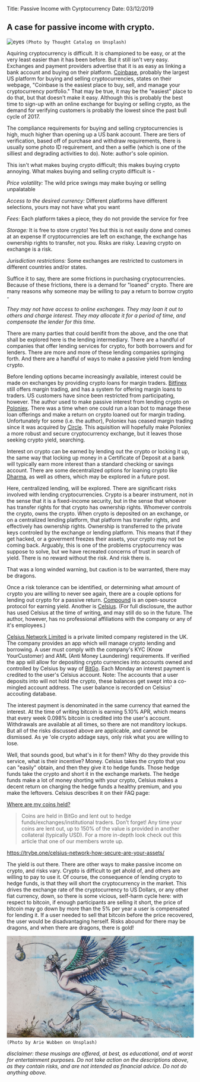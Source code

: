 Title: Passive Income with Cyrptocurrency
Date: 03/12/2019


## A case for passive income with crypto.
![eyes](_thought-catalog-674419-unsplash.jpg)
`(Photo by Thought Catalog on Unsplash)`

Aquiring cryptocurrency is difficult. It is championed to be easy, or at the very least easier than it has been before. But it still isn't very easy. Exchanges and payment providers advertise that it is as easy as linking a bank account and buying on their platform. 
<a href="https://www.coinbase.com" target="new">Coinbase</a>, 
probably the largest US platform for buying and selling cryptocurrencies, states on their webpage, "Coinbase is the easiest place to buy, sell, and manage your cryptocurrency portfolio." That may be true, it may be the "easiest" place to do that, but that doesn't make it easy. Although this is probably the best time to sign-up with an online exchange for buying or selling crypto, as the demand for verifying customers is probably the lowest since the past bull cycle of 2017.

The compliance requirements for buying and selling cryptocurrencies is high, much higher than opening up a US bank account. There are tiers of verification, based off of purchase and withdraw requirements, there is usually some photo ID requirement, and then a selfie (which is one of the silliest and degrading activities to do). Note: author's sole opinion.

This isn't what makes buying crypto difficult; this makes buying crypto annoying. What makes buying and selling crypto difficult is -

  *Price volatility:*
  The wild price swings may make buying or selling unpalatable

  *Access to the desired currency:*
  Different platforms have different selections, yours may not have what you want

  *Fees:*
  Each platform takes a piece, they do not provide the service for free

  *Storage:*
  It is free to store crypto! Yes but this is not easily done and comes at an expense
  If cryptocurrencies are left on exchange, the exchange has ownership rights to transfer, not you.
  Risks are risky. Leaving crypto on exchange is a risk.

  *Jurisdiction restrictions:*
  Some exchanges are restricted to customers in different countries and/or states.

Suffice it to say, there are some frictions in purchasing cryptocurrencies. Because of these frictions, there is a demand for "loaned" crypto. There are many reasons why someone may be willing to pay a return to borrow crypto -

  *They may not have access to online exchanges.*
  *They may loan it out to others and charge interest.*
  *They may allocate it for a period of time, and compensate the lender for this time.*

There are many parties that could benifit from the above, and the one that shall be explored here is the lending intermediary. There are a handful of companies that offer lending services for crypto, for both borrowers and for lenders. There are more and more of these lending companies springing forth. And there are a handful of ways to make a passive yield from lending crypto.

Before lending options became increasingly available, interest could be made on exchanges by providing crypto loans for margin traders. 
<a href="https://www.bitfinex.com/" target="new">Bitfinex</a> still offers margin trading, and has a system for offering margin loans to traders. US customers have since been restricted from participating, however. The author used to make passive interest from lending crypto on 
<a href="https://poloniex.com/" target="new">Poloniex</a>. There was a time when one could run a loan bot to manage these loan offerings and make a return on crypto loaned out for margin trading. Unfortunately for some (i.e. the author), Poloniex has ceased margin trading since it was acquired by 
<a href="https://www.circle.com/en/" target="new">Circle</a>. 
This aquisition will hopefully make Poloniex a more robust and secure cryptocurrency exchange, but it leaves those seeking crypto yield, searching.

Interest on crypto can be earned by lending out the crypto or locking it up, the same way that locking up money in a Certificate of Deposit at a bank will typically earn more interest than a standard checking or savings account. There are some decentralized options for loaning crypto like 
<a href="https://dharma.io/" target="new">Dharma</a>, 
as well as others, which may be explored in a future post.

Here, centralized lending, will be explored. There are significant risks involved with lending cryptocurrencies. Crypto is a bearer instrument, not in the sense that it is a fixed-income security, but in the sense that whoever has transfer rights for that crypto has ownership rights. Whomever controls the crypto, owns the crypto. When crypto is deposited on an exchange, or on a centralized lending platform, that platform has transfer rights, and effectively has ownership rights. Ownership is transferred to the private keys controled by the exchange or lending platform. This means that if they get hacked, or a goverment freezes their assets, your crypto may not be coming back. Arguably, this is one of the problems cryptocurrency was suppose to solve, but we have recreated concerns of trust in search of yield. There is no reward without the risk. And risk there is.

That was a long winded warning, but caution is to be warranted, there may be dragons.

Once a risk tolerance can be identified, or determining what amount of crypto you are willing to never see again, there are a couple options for lending out crypto for a passive return. 
<a href="https://compound.finance/" target="new">Compound</a> is an open-source protocol for earning yield. Another is 
<a href="https://celsius.network/" target="new">Celsius</a>. 
(For full disclosure, the author has used Celsius at the time of writing, and may still do so in the future. The author, however, has no professional affiliations with the company or any of it's employees.)

<a href="https://beta.companieshouse.gov.uk/company/11198050" target="new">Celsius Network Limited</a> 
is a private limited company registered in the UK. The company provides an app which will manage crypto lending and borrowing. A user must comply with the company's KYC (Know YourCustomer) and AML (Anti Money Laundering) requirements. If verified the app will allow for depositing crypto currencies into accounts owned and controlled by Celsius by way of 
<a href="https://www.bitgo.com/info/" target="new">BitGo</a>. 
Each Monday an interest payment is credited to the user's Celsius account. Note: The accounts that a user deposits into will not hold the crypto, these balances get swept into a co-mingled account address. The user balance is recorded on Celsius' accouting database.

The interest payment is denominated in the same currency that earned the interest. At the time of writing bitcoin is earning 5.10% APR, which means that every week 0.098% bitcoin is credited into the user's account. Withdrawals are available at all times, so there are not manditory lockups. But all of the risks discussed above are applicable, and cannot be dismissed. As ye 'ole crypto addage says, only risk what you are willing to lose.

Well, that sounds good, but what's in it for them? Why do they provide this service, what is their incentive? Money. Celsius takes the crypto that you can "easily" obtain, and then they give it to hedge funds. Those hedge funds take the crypto and short it in the exchange markets. The hedge funds make a lot of money shorting with your crypto, Celsius makes a decent return on charging the hedge funds a healthy premium, and you make the leftovers. Celsius describes it on their FAQ page:

<a href="https://celsius.network/frequently-asked-questions/" target="new">Where are my coins held?</a>

>Coins are held in BitGo and lent out to hedge funds/exchanges/institutional traders. Don’t forget! Any time your coins are lent out, up to 150% of the value is provided in another collateral (typically USD). For a more in-depth look check out this article that one of our members wrote up. 
<a href="https://trybe.one/celsius-network-how-secure-are-your-assets/" target="new">
https://trybe.one/celsius-network-how-secure-are-your-assets/</a>

The yield is out there. There are other ways to make passive income on crypto, and risks vary. Crypto is difficult to get ahold of, and others are willing to pay to use it. Of course, the consequence of lending crypto to hedge funds, is that they will short the cryptocurrency in the market. This drives the exchange rate of the cryptocurrency to US Dollars, or any other fiat currency, down, so there is some vicious, self-harm cycle here: with respect to bitcoin, if enough participants are selling it short, the price of bitcoin may go down by more than the 5% per year a user is compensated for lending it. If a user needed to sell that bitcoin before the price recovered, the user would be disadvantaging herself. Risks abound for there may be dragons, and when there are dragons, there is gold!

![dragon](_arie-wubben-1374942-unsplash.jpg)
`(Photo by Arie Wubben on Unsplash)`

*disclaimer: these musings are offered, at best, as educational, and at worst for entertainment purposes. Do not take action on the descriptions above, as they contain risks, and are not intended as financial advice. Do not do anything above.*    

